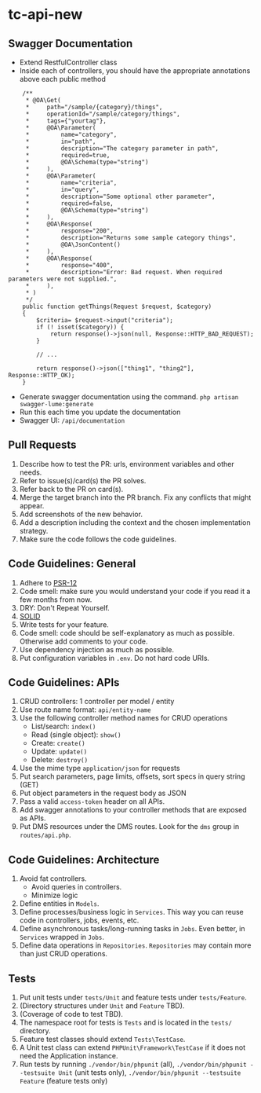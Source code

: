 # tc-api-new

## Swagger Documentation
 - Extend RestfulController class
 - Inside each of controllers, you should have the appropriate annotations above each public method
```
    /**
     * @OA\Get(
     *     path="/sample/{category}/things",
     *     operationId="/sample/category/things",
     *     tags={"yourtag"},
     *     @OA\Parameter(
     *         name="category",
     *         in="path",
     *         description="The category parameter in path",
     *         required=true,
     *         @OA\Schema(type="string")
     *     ),
     *     @OA\Parameter(
     *         name="criteria",
     *         in="query",
     *         description="Some optional other parameter",
     *         required=false,
     *         @OA\Schema(type="string")
     *     ),
     *     @OA\Response(
     *         response="200",
     *         description="Returns some sample category things",
     *         @OA\JsonContent()
     *     ),
     *     @OA\Response(
     *         response="400",
     *         description="Error: Bad request. When required parameters were not supplied.",
     *     ),
     * )
     */
    public function getThings(Request $request, $category)
    {
        $criteria= $request->input("criteria");
        if (! isset($category)) {
            return response()->json(null, Response::HTTP_BAD_REQUEST);
        }

        // ...

        return response()->json(["thing1", "thing2"], Response::HTTP_OK);
    }
```
- Generate swagger documentation using the command.
`php artisan swagger-lume:generate`
- Run this each time you update the documentation
- Swagger UI: `/api/documentation`

## Pull Requests

1. Describe how to test the PR: urls, environment variables and other needs.
2. Refer to issue(s)/card(s) the PR solves.
3. Refer back to the PR on card(s).
4. Merge the target branch into the PR branch. Fix any conflicts that might appear.
5. Add screenshots of the new behavior.
6. Add a description including the context and the chosen implementation strategy.
7. Make sure the code follows the code guidelines.

## Code Guidelines: General

1. Adhere to [PSR-12](https://www.php-fig.org/psr/psr-12/)
2. Code smell: make sure you would understand your code if you read it a few months from now.
3. DRY: Don't Repeat Yourself.
4. [SOLID](https://en.wikipedia.org/wiki/SOLID)
6. Write tests for your feature.
7. Code smell: code should be self-explanatory as much as possible. Otherwise add comments to your code. 
8. Use dependency injection as much as possible.
9. Put configuration variables in `.env`. Do not hard code URIs.

## Code Guidelines: APIs

1. CRUD controllers: 1 controller per model / entity
2. Use route name format: `api/entity-name`
2. Use the following controller method names for CRUD operations
    * List/search: `index()` 
    * Read (single object): `show()`
    * Create: `create()`
    * Update: `update()`
    * Delete: `destroy()`
3. Use the mime type `application/json` for requests
4. Put search parameters, page limits, offsets, sort specs in query string (GET)
5. Put object parameters in the request body as JSON
6. Pass a valid `access-token` header on all APIs.
7. Add swagger annotations to your controller methods that are exposed as APIs. 
8. Put DMS resources under the DMS routes. Look for the `dms` group in `routes/api.php`.

## Code Guidelines: Architecture

1. Avoid fat controllers. 
    * Avoid queries in controllers.
    * Minimize logic
2. Define entities in `Models`.
3. Define processes/business logic in `Services`. This way you can reuse code in controllers, jobs, events, etc. 
4. Define asynchronous tasks/long-running tasks in `Jobs`. Even better, in `Services` wrapped in `Jobs`. 
5. Define data operations in `Repositories`. `Repositories` may contain more than just CRUD operations.

## Tests

1. Put unit tests under `tests/Unit` and feature tests under `tests/Feature`. 
2. (Directory structures under `Unit` and `Feature` TBD).
3. (Coverage of code to test TBD).
4. The namespace root for tests is `Tests` and is located in the `tests/` directory.
5. Feature test classes should extend `Tests\TestCase`.
6. A Unit test class can extend `PHPUnit\Framework\TestCase` if it does not need the Application instance.
7. Run tests by running `./vendor/bin/phpunit` (all), `./vendor/bin/phpunit --testsuite Unit` (unit tests only), `./vendor/bin/phpunit --testsuite Feature` (feature tests only) 
